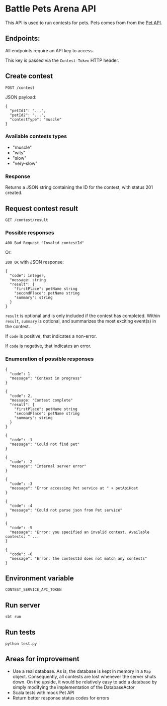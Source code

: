 
# Battle Pets Arena API

This API is used to run contests for pets.
Pets comes from from the [Pet API](https://github.com/wunderteam/battle-pets-api).

## Endpoints:

All endpoints require an API key to access.

This key is passed via the `Contest-Token` HTTP header.

## Create contest

`POST /contest`

JSON payload:

```
{
  "petId1": "...",
  "petId2": "...",
  "contestType": "muscle"
}
```

### Available contests types

- "muscle"
- "wits"
- "slow"
- "very-slow"

### Response

Returns a JSON string containing the ID for the contest, with status 201 created.

## Request contest result

`GET /contest/result`

### Possible responses

`400 Bad Request "Invalid contestId"`

Or:

`200 OK` with JSON response:

```
{
  "code": integer,
  "message: string
  "result": {
    "firstPlace": petName string
    "secondPlace": petName string
    "summary": string
  }
}
```

`result` is optional and is only included if the contest has completed.
Within `result`, `summary` is optional, and summarizes the most exciting event(s) in the contest.

If `code` is positive, that indicates a non-error.

If `code` is negative, that indicates an error.

### Enumeration of possible responses

```
{
  "code": 1
  "message": "Contest in progress"
}
```

```
{
  "code": 2,
  "message: "Contest complete"
  "result": {
    "firstPlace": petName string
    "secondPlace": petName string
    "summary": string
  }
}
```

```
{
  "code": -1
  "message": "Could not find pet"
}
```

```
{
  "code": -2
  "message": "Internal server error"
}
```

```
{
  "code": -3
  "message": "Error accessing Pet service at " + petApiHost
}
```

```
{
  "code": -4
  "message": "Could not parse json from Pet service"
}
```

```
{
  "code": -5
  "message": "Error: you specified an invalid contest. Available contests: " ...
}
```

```
{
  "code": -6
  "message": "Error: the contestId does not match any contests"
}
```

## Environment variable

`CONTEST_SERVICE_API_TOKEN`

## Run server

```
sbt run
```

## Run tests

```
python test.py
```

## Areas for improvement

- Use a real database. As is, the database is kept in memory in a `Map` object. Consequently, all contests are lost whenever the server shuts down. On the upside, it would be relatively easy to add a database by simply modifying the implementation of the DatabaseActor
- Scala tests with mock Pet API
- Return better response status codes for errors 
